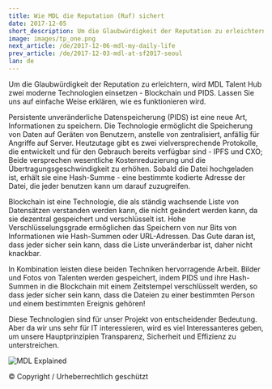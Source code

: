 ```yaml
---
title: Wie MDL die Reputation (Ruf) sichert 
date: 2017-12-05
short_description: Um die Glaubwürdigkeit der Reputation zu erleichtern, wird MDL Talent Hub zwei moderne Technologien einsetzen - Blockchain
image: images/tp_one.png
next_article: /de/2017-12-06-mdl-my-daily-life
prev_article: /de/2017-12-03-mdl-at-sf2017-seoul
lan: de
---
```


Um die Glaubwürdigkeit der Reputation zu erleichtern, wird MDL Talent Hub zwei moderne Technologien einsetzen - Blockchain und PIDS. Lassen Sie uns auf einfache Weise erklären, wie es funktionieren wird.

Persistente unveränderliche Datenspeicherung (PIDS) ist eine neue Art, Informationen zu speichern. Die Technologie ermöglicht die Speicherung von Daten auf Geräten von Benutzern, anstelle von zentralisiert, anfällig für Angriffe auf Server. Heutzutage gibt es zwei vielversprechende Protokolle, die entwickelt und für den Gebrauch bereits verfügbar sind - IPFS und CXO; Beide versprechen wesentliche Kostenreduzierung und die Übertragungsgeschwindigkeit zu erhöhen. Sobald die Datei hochgeladen ist, erhält sie eine Hash-Summe - eine bestimmte kodierte Adresse der Datei, die jeder benutzen kann um darauf zuzugreifen.

Blockchain ist eine Technologie, die als ständig wachsende Liste von Datensätzen verstanden werden kann, die nicht geändert werden kann, da sie dezentral gespeichert und verschlüsselt ist. Hohe Verschlüsselungsgrade ermöglichen das Speichern von nur Bits von Informationen wie Hash-Summen oder URL-Adressen. Das Gute daran ist, dass jeder sicher sein kann, dass die Liste unveränderbar ist, daher nicht knackbar.

In Kombination leisten diese beiden Techniken hervorragende Arbeit. Bilder und Fotos von Talenten werden gespeichert, indem PIDS und ihre Hash-Summen in die Blockchain mit einem Zeitstempel verschlüsselt werden, so dass jeder sicher sein kann, dass die Dateien zu einer bestimmten Person und einem bestimmten Ereignis gehören!

Diese Technologien sind für unser Projekt von entscheidender Bedeutung. Aber da wir uns sehr für IT interessieren, wird es viel Interessanteres geben, um unsere Hauptprinzipien Transparenz, Sicherheit und Effizienz zu unterstreichen.

![MDL Explained](https://gateway.ipfs.io/ipfs/QmVqUgtsLLuUmLfEJSpejr36LFmSpnGsBLVKVj28tCkege/MDL%20Explained.jpg)

© Copyright / Urheberrechtlich geschützt
